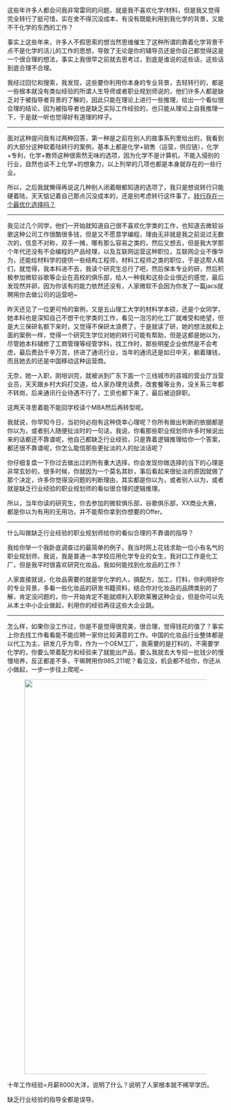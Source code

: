 <p data-pid="FGObjTqh">这些年许多人都会问我非常雷同的问题，就是我不喜欢化学/材料，但是我又觉得完全转行了挺可惜，实在舍不得沉没成本，有没有既能利用到我化学的背景，又能不干化学的东西的工作？</p><p data-pid="N5CZ6FPE">事实上这些年来，许多人不假思索的想当然思维催生了这种所谓的靠着化学背景干点不是化学的活儿的工作的思想，导致了无论是你的辅导员还是你自己都觉得这是一个很合理的想法，事实上我很早之前就去思考过，到底是谁说的这些话，这些话到底合理不合理。</p><p data-pid="R2T5p-np">我经过回忆和搜索，我发现，这些要你利用你本身的专业背景，去轻转行的，都是一些根本就没有类似经验的所谓人生导师或者职业规划师说的，他们许多人都是缺乏对于被指导者背景的了解的，因此只能在理论上进行一些推理，给出一个看似很合理的结论，因为被指导者也是缺乏实际工作经验的，也只能从理论上自我推理一下，于是就一听也觉得好有道理的样子。</p><hr><p data-pid="T2l5goEZ">面对这种提问我有过两种回答，第一种是之前在别人的故事系列里给出的，我看到的大部分这种软着陆转行的案例，基本上都是化学+销售（运营，供应链），化学+专利，化学+教师这种很索然无味的选项，因为化学不是计算机，不能入侵别的行业，自然也谈不上化学+的想象力，以上列举的几项也都是本身就存在的一些行业。</p><p data-pid="p1AN8BnN">所以，之后我就懒得再说这几种别人闭着眼都知道的选项了，我只是想说转行只能硬着陆，天天惦记着自己那点沉没成本的，还是别考虑转行这件事了。<a href="https://zhuanlan.zhihu.com/p/25828801" class="internal">转行存在一个最优化选择吗？</a></p><hr><p data-pid="cA18IbGH">我见过几个同学，他们一开始就知道自己很不喜欢化学类的工作，也知道去微软谷歌这种公司工作很酷很多钱，但是又不愿意学编程，理由无非就是我之前说过无数次的，信息不对称，双手一摊，哪有那么容易之类的，然后又想去，但是我大学那个年代还没有不会编程的产品经理，以及互联网运营这种职位，互联网企业不像华为，还能给材料学的提供一些结构工程师，材料工程师之类的职位，于是这帮人精们，就觉得，我本科进不去，我读个研究生总行了吧，然后保本专业的研，然后积极参加微软谷歌等企业在高校的俱乐部，给人一种我和这些企业很近的感觉，最后发现然并卵，因为你该有的能力依然还没有，人家微软不会因为你发了一篇jacs就聘用你去做公司的运营吧~</p><p data-pid="CoC3FRVM">昨天还见了一位更可怜的案例，又是五山理工大学的材料学本硕，还是个女同学，她本科也是深知自己不想干化学类的工作，看见一泡污的化工厂就难受和绝望，但是大三保研名额下来时，又觉得不保研太浪费了，于是就读了研，她的想法就和上面的案例一样，觉得一个研究生学位对她的转行可能有帮助，但是这都是她以为，尽管她本科辅修了工商管理等经管学科，找工作时，那些明星企业依然是不会考虑，最后费劲千辛万苦，挤进了通讯行业，当年的通讯还是如日中天，躺着赚钱，而且她去的还是中国移动这种运营商。</p><p data-pid="fZcL21lo">无奈，她一入职，刚培训完，就被派到广东下面一个三线城市的县城的营业厅当营业员，天天跟乡村大妈打交道，给人家办理充话费，改套餐等业务，没关系三年都不转岗，后来通讯行业待遇不行了，工资也都下来了，最后被迫辞职。</p><p data-pid="vPAxWKV0">这两天寻思着能不能回学校读个MBA然后再转型呢。</p><p data-pid="gov1z9eZ">我就说，你早知今日，当初何必抱有这种侥幸心理呢？你所有做出判断的依据都是你以为，或者别人随便扯淡时的一句话，我说，你看那些职业规划师许多时候说出来的话都还不靠谱呢，他自己都缺乏行业经验，只是靠着逻辑推理给你一个答案，都还很不靠谱呢，你怎么能信那些更扯淡的人的扯淡话呢？</p><p data-pid="HHQyVeSZ">你仔细复盘一下你过去做出过的所有重大选择，你会发现你做选择的当下的心理是非常玄妙的，很多时候，你就因为一个莫名其妙，事后看起来很扯淡的原因就做了那个决定，许多你觉得没问题的判断理由，其实都是你以为，或者别人以为，或者就是缺乏行业经验的职业规划师的看似很合理的逻辑推理。</p><p data-pid="buva6aS4">所以，当年你读的研究生，你去参加的微软俱乐部，谷歌俱乐部，XX商业大赛，都是你以为有用的无用功，并不能帮你拿到你想要的Offer。</p><hr><p data-pid="10zUgjrx">什么叫做缺乏行业经验的职业规划师给你的看似合理的不靠谱的指导？</p><p data-pid="DLekkP5a">我给你举一个我卧底调查过的最简单的例子，我当时网上花钱求助一位小有名气的职业规划师，我说，我是普通一本学校应用化学专业的女生，我对口工作是化工厂，但是我平时很喜欢研究化妆品，我如何能找到化妆品的工作？</p><p data-pid="YzQgArvP">人家直接就说，化妆品需要的就是学化学的人，搞配方，加工，打料，你利用好你的专业背景，多看一些化妆品的研发书籍资料，结合你对化妆品的品牌类别的了解，肯定没问题的，你一开始肯定不能就顺利入职欧莱雅这种企业，但是你可以先从本土中小企业做起，利用你的经验再往这些大企业跳。</p><hr><p data-pid="T3fXMy3c">怎么样，如果你没工作过，你是不是觉得很完美，很合理，觉得钱花的值了？事实上你去找工作看看能不能应聘一家你比较满意的工作。中国的化妆品行业整体都是以代工为主，研发几乎为零，作为一个OEM工厂，我需要的是打料的，不需要学化学的，你要么带着配方和经验来了就能出产品，要么我就去大专招一批钱少的慢慢培养，反正都差不多，干嘛聘用你985,211呢？看见没，机会都不给你，你还从小做起，一步一步往上爬呢~</p><figure data-size="normal"><img src="https://picx.zhimg.com/v2-74c6d14c98ae5463415793c0c58fed9c_720w.jpg?source=d16d100b" data-caption="" data-size="normal" data-rawwidth="916" data-rawheight="667" class="origin_image zh-lightbox-thumb" width="916" data-original="https://pica.zhimg.com/v2-74c6d14c98ae5463415793c0c58fed9c_720w.jpg?source=d16d100b"></figure><p data-pid="GnF5qbuk">十年工作经验=月薪8000大洋，说明了什么？说明了人家根本就不稀罕学历。</p><p data-pid="cabc50Ep">缺乏行业经验的指导全都是误导。</p>
